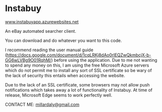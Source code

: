 # Instabuy
www.instabuyapp.azurewebsites.net

An eBay automated searcher client.

You can download and do whatever you want to this code.

I recommend reading the user manual guide (https://docs.google.com/document/d/1cqLRKj8dAo0rlEQZwQkmbcjX-b-GG6wLVBg9O01RqhM/) before 
using the application. Due to me not wanting to spend any money on this, I am using the free Microsoft Azure servers which do not 
permit me to install any sort of SSL certificate so be wary of the lack of security this entails when accessing the website.

Due to the lack of an SSL certificate, some browsers may not allow push notifications which takes away a lot of functionality of Instabuy. 
At time of release, Microsoft Edge seems to work perfectly well.

CONTACT ME: millardaly@gmail.com
